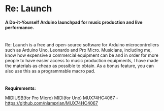 # Re: Launch
**A Do-it-Yourself Arduino launchpad for music production and live performance.**
#
Re: Launch is a free and open-source software for Arduino microcontrollers such as Arduino Uno, Leonardo and Pro Micro. Musicians, including me, know how expensive a commercial equipment can be and in order for more people to have easier access to music production equipments, I have made the materials as cheap as possible to obtain. As a bonus feature, you can also use this as a programmable macro pad. 
#

**Requirements:**

MIDIUSB(for Pro Micro)
MIDI(for Uno)
MUX74HC4067 - https://github.com/nlamprian/MUX74HC4067
